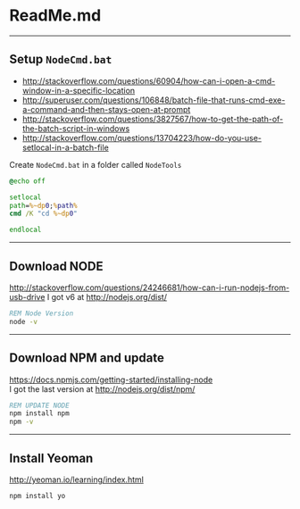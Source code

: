 ReadMe.md
=========


---------------------------------------------
Setup `NodeCmd.bat`
---------------------------------------------

* http://stackoverflow.com/questions/60904/how-can-i-open-a-cmd-window-in-a-specific-location
* http://superuser.com/questions/106848/batch-file-that-runs-cmd-exe-a-command-and-then-stays-open-at-prompt
* http://stackoverflow.com/questions/3827567/how-to-get-the-path-of-the-batch-script-in-windows
* http://stackoverflow.com/questions/13704223/how-do-you-use-setlocal-in-a-batch-file

Create `NodeCmd.bat` in a folder called `NodeTools`

```bat
@echo off

setlocal
path=%~dp0;%path%
cmd /K "cd %~dp0"

endlocal
```

---------------------------------------------
Download NODE
---------------------------------------------

http://stackoverflow.com/questions/24246681/how-can-i-run-nodejs-from-usb-drive
I got v6 at http://nodejs.org/dist/

```bat
REM Node Version
node -v
```

---------------------------------------------
Download NPM and update
---------------------------------------------

https://docs.npmjs.com/getting-started/installing-node  
I got the last version at http://nodejs.org/dist/npm/

```bat
REM UPDATE NODE
npm install npm
npm -v
```

---------------------------------------------
Install Yeoman
---------------------------------------------

http://yeoman.io/learning/index.html

```bat
npm install yo
```



